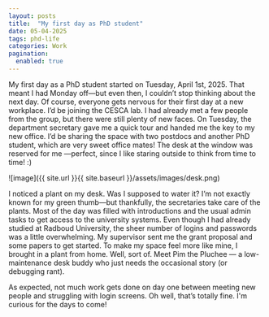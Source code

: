 ```yaml
---
layout: posts
title:  "My first day as PhD student"
date: 05-04-2025   
tags: phd-life
categories: Work
pagination:
  enabled: true
---
```


My first day as a PhD student started on Tuesday, April 1st, 2025. That meant I had Monday off—but even then, I couldn’t stop thinking about the next day. Of course, everyone gets nervous for their first day at a new workplace. I’d be joining the CESCA lab. I had already met a few people from the group, but there were still plenty of new faces. On Tuesday, the department secretary gave me a quick tour and handed me the key to my new office. I’d be sharing the space with two postdocs and another PhD student, which are very sweet office mates! The desk at the window was reserved for me —perfect, since I like staring outside to think from time to time! :)

![image]({{ site.url }}{{ site.baseurl }}/assets/images/desk.png)

I noticed a plant on my desk. Was I supposed to water it? I’m not exactly known for my green thumb—but thankfully, the secretaries take care of the plants.
Most of the day was filled with introductions and the usual admin tasks to get access to the university systems. Even though I had already studied at Radboud University, the sheer number of logins and passwords was a little overwhelming. My supervisor sent me the grant proposal and some papers to get started.
To make my space feel more like mine, I brought in a plant from home. Well, sort of. Meet Pim the Pluchee — a low-maintenance desk buddy who just needs the occasional story (or debugging rant).

<!-- ![image]({{ site.url }}{{ site.baseurl }}/assets/images/) -->

As expected, not much work gets done on day one between meeting new people and struggling with login screens. Oh well, that’s totally fine. I'm curious for the days to come!